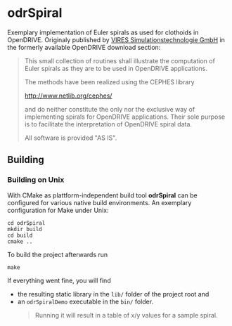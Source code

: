 # odrSpiral
Exemplary implementation of Euler spirals as used for clothoids in OpenDRIVE. Originaly published by [VIRES Simulationstechnologie GmbH](https://vires.com/) in the formerly available OpenDRIVE download section:

> This small collection of routines shall illustrate the computation of Euler spirals as they are to be used in OpenDRIVE applications.
>  
> The methods have been realized using the CEPHES library 
> 
> http://www.netlib.org/cephes/
>
> and do neither constitute the only nor the exclusive way of implementing spirals for OpenDRIVE applications. Their sole purpose is to facilitate the interpretation of OpenDRIVE spiral data.
>
> All software is provided "AS IS".

## Building
### Building on Unix
With CMake as plattform-independent build tool **odrSpiral** can be configured for various native build environments. An exemplary configuration for Make under Unix:

```
cd odrSpiral
mkdir build
cd build
cmake ..
```

To build the project afterwards run

```
make
```

If everything went fine, you will find 
- the resulting static library in the `lib/` folder of the project root and 
- an `odrSpiralDemo` executable in the `bin/` folder.
  > Running it will result in a table of x/y values for a sample spiral.